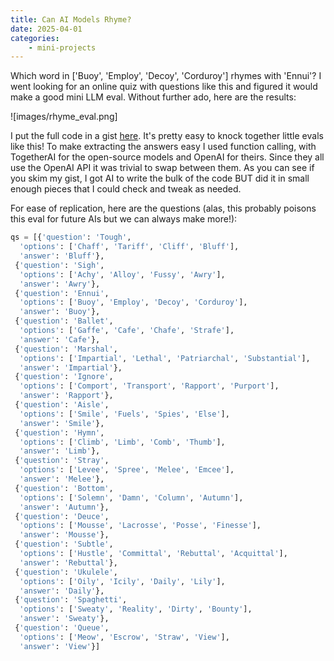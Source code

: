 ```yaml
---
title: Can AI Models Rhyme?
date: 2025-04-01
categories: 
    - mini-projects
---
```


Which word in ['Buoy', 'Employ', 'Decoy', 'Corduroy'] rhymes with 'Ennui'? I went looking for an online quiz with questions like this and figured it would make a good mini LLM eval. Without further ado, here are the results:

![images/rhyme_eval.png]

I put the full code in a gist [here](https://gist.github.com/johnowhitaker/b1ca1ac7e1814bf84aa52dde6d174277). It's pretty easy to knock together little evals like this! To make extracting the answers easy I used function calling, with TogetherAI for the open-source models and OpenAI for theirs. Since they all use the OpenAI API it was trivial to swap between them. As you can see if you skim my gist, I got AI to write the bulk of the code BUT did it in small enough pieces that I could check and tweak as needed.

For ease of replication, here are the questions (alas, this probably poisons this eval for future AIs but we can always make more!):

```python
qs = [{'question': 'Tough',
  'options': ['Chaff', 'Tariff', 'Cliff', 'Bluff'],
  'answer': 'Bluff'},
 {'question': 'Sigh',
  'options': ['Achy', 'Alloy', 'Fussy', 'Awry'],
  'answer': 'Awry'},
 {'question': 'Ennui',
  'options': ['Buoy', 'Employ', 'Decoy', 'Corduroy'],
  'answer': 'Buoy'},
 {'question': 'Ballet',
  'options': ['Gaffe', 'Cafe', 'Chafe', 'Strafe'],
  'answer': 'Cafe'},
 {'question': 'Marshal',
  'options': ['Impartial', 'Lethal', 'Patriarchal', 'Substantial'],
  'answer': 'Impartial'},
 {'question': 'Ignore',
  'options': ['Comport', 'Transport', 'Rapport', 'Purport'],
  'answer': 'Rapport'},
 {'question': 'Aisle',
  'options': ['Smile', 'Fuels', 'Spies', 'Else'],
  'answer': 'Smile'},
 {'question': 'Hymn',
  'options': ['Climb', 'Limb', 'Comb', 'Thumb'],
  'answer': 'Limb'},
 {'question': 'Stray',
  'options': ['Levee', 'Spree', 'Melee', 'Emcee'],
  'answer': 'Melee'},
 {'question': 'Bottom',
  'options': ['Solemn', 'Damn', 'Column', 'Autumn'],
  'answer': 'Autumn'},
 {'question': 'Deuce',
  'options': ['Mousse', 'Lacrosse', 'Posse', 'Finesse'],
  'answer': 'Mousse'},
 {'question': 'Subtle',
  'options': ['Hustle', 'Committal', 'Rebuttal', 'Acquittal'],
  'answer': 'Rebuttal'},
 {'question': 'Ukulele',
  'options': ['Oily', 'Icily', 'Daily', 'Lily'],
  'answer': 'Daily'},
 {'question': 'Spaghetti',
  'options': ['Sweaty', 'Reality', 'Dirty', 'Bounty'],
  'answer': 'Sweaty'},
 {'question': 'Queue',
  'options': ['Meow', 'Escrow', 'Straw', 'View'],
  'answer': 'View'}]
```